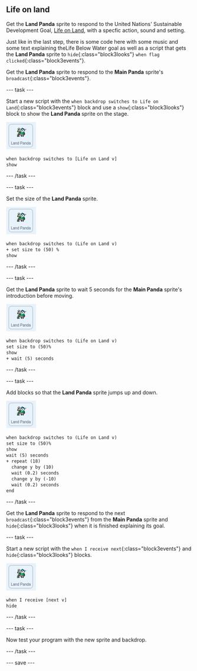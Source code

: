 ## Life on land

Get the **Land Panda** sprite to respond to the United Nations' Sustainable Development Goal, [Life on Land](https://www.undp.org/content/undp/en/home/sustainable-development-goals/goal-15-life-on-land.html), with a specfic action, sound and setting.

Just like in the last step, there is some code here with some music and some text explaining theLife Below Water goal as well as a script that gets the **Land Panda** sprite to `hide`{:class="block3looks"} `when flag clicked`{:class="block3events"}.

Get the **Land Panda** sprite to respond to the **Main Panda** sprite's `broadcast`{:class="block3events"}.

--- task ---

Start a new script with the `when backdrop switches to Life on Land`{:class="block3events"} block and use a `show`{:class="block3looks"} block to show the **Land Panda** sprite on the stage.

![image of the Land Panda sprite](images/landpanda-sprite.png)

```blocks3
when backdrop switches to [Life on Land v]
show
```

--- /task ---

--- task ---

Set the size of the **Land Panda** sprite.

![image of the Land Panda sprite](images/landpanda-sprite.png)

```blocks3
when backdrop switches to (Life on Land v)
+ set size to (50) %
show
```

--- /task ---

--- task ---

Get the **Land Panda** sprite to wait 5 seconds for the **Main Panda** sprite's introduction before moving.

![image of the Land Panda sprite](images/landpanda-sprite.png)

```blocks3
when backdrop switches to (Life on Land v)
set size to (50)%
show
+ wait (5) seconds
```
--- /task ---

--- task ---

Add blocks so that the **Land Panda** sprite jumps up and down.

![image of the Land Panda sprite](images/landpanda-sprite.png)

```blocks3
when backdrop switches to (Life on Land v)
set size to (50)%
show
wait (5) seconds
+ repeat (18)
  change y by (10)
  wait (0.2) seconds
  change y by (-10)
  wait (0.2) seconds
end
```

--- /task ---

Get the **Land Panda** sprite to respond to the next `broadcast`{:class="block3events"} from the **Main Panda** sprite and `hide`{:class="block3looks"} when it is finished explaining its goal.

--- task ---

Start a new script with the `when I receive next`{:class="block3events"} and `hide`{:class="block3looks"} blocks.

![image of the Land Panda sprite](images/landpanda-sprite.png)

```blocks3
when I receive [next v]
hide
```

--- /task ---

--- task ---

Now test your program with the new sprite and backdrop.

--- /task ---

--- save ---
